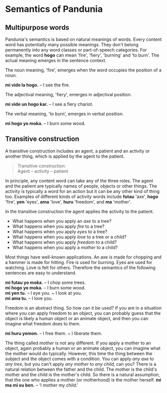 # Semantics of Pandunia

## Multipurpose words

Pandunia's semantics is based on natural meanings of words.
Every content word has potentially many possible meanings.
They don't belong permanently into any word classes or part-of-speech categories.
For example, the word
**hogo**
can mean 'fire', 'fiery', 'burning' and 'to burn'.
The actual meaning emerges in the sentence context.

The noun meaning, 'fire', emerges when the word occupies the position of a noun.

**mi vide la hogo.**
– I see the fire.

The adjectival meaning, 'fiery', emerges in adjectival position.

**mi vide un hogo kar.**
– I see a fiery chariot.

The verbal meaning, 'to burn', emerges in verbal position.

**mi hogo yo moka.**
– I burn some wood.


## Transitive construction

A transitive construction includes an agent, a patient and an activity or another thing,
which is applied by the agent to the patient.

> Transitive construction:  
> Agent – activity – patient

In principle, any content word can take any of the three roles.
The agent and the patient are typically names of people, objects or other things.
The activity is typically a word for an action but it can be any other kind of thing too.
Examples of different kinds of activity words include
**futau**
'axe',
**hogo**
'fire',
**yen**
'eyes',
**ama**
'love',
**huru**
'freedom', and
**ma**
'mother'.

In the transitive construction the agent applies the activity to the patient.

- What happens when you apply an *axe* to a tree?
- What happens when you apply *fire* to a tree?
- What happens when you apply *eyes* to a tree?
- What happens when you apply *love* to a tree or a child?
- What happens when you apply *freedom* to a child?
- What happens when you apply a *mother* to a child?

Most things have well-known applications.
An axe is made for chopping and a hammer is made for hitting.
Fire is used for burning.
Eyes are used for watching.
Love is felt for others.
Therefore the semantics of the following sentences are easy to understand.

**mi futau yo moka.**
– I chop some trees.  
**mi hogo yo moka.**
– I burn some wood.  
**mi yen tu.**
– I eye you. ~ I look at you.  
**mi ama tu.**
– I love you.

Freedom is an abstract thing.
So how can it be used?
If you are in a situation where you can apply freedom to an object,
you can probably guess that the object is likely a human object or an animate object,
and then you can imagine what freedom does to them.

**mi huru yemon.**
– I free them. ~ I liberate them.

The thing called *mother* is not any different.
If you apply a mother to an object, again probably a human or an animate object, you can imagine what the mother would do typically.
However, this time the thing between the subject and the object comes with a condition.
You can apply *any axe* to *any tree*, but you can't apply *any mother* to *any child*, can you?
There is a natural relation between the father and the child. The mother is the child's mother and the child is the mother's child.
So there is a natural assumption, that the one who applies a mother (or motherhood) is the mother herself.
**mi ma mi su ben.**
– 'I mother my child.'

